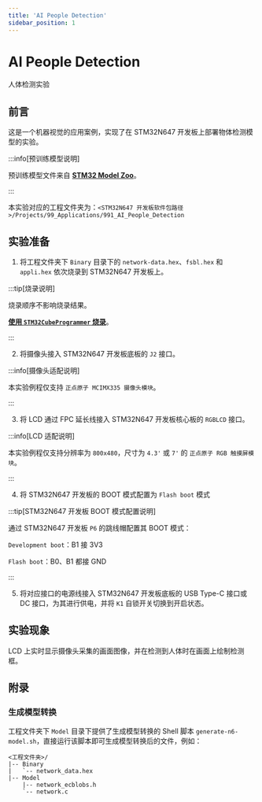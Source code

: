 ```yaml
---
title: 'AI People Detection'
sidebar_position: 1
---
```


# AI People Detection

人体检测实验

## 前言

这是一个机器视觉的应用案例，实现了在 STM32N647 开发板上部署物体检测模型的实验。

:::info[预训练模型说明]

预训练模型文件来自 [**STM32 Model Zoo**](https://github.com/STMicroelectronics/stm32ai-modelzoo/tree/v3.0.0/object_detection/tiny_yolo_v2/ST_pretrainedmodel_custom_dataset/st_person/tiny_yolo_v2_224)。

:::

本实验对应的工程文件夹为：`<STM32N647 开发板软件包路径>/Projects/99_Applications/991_AI_People_Detection`

## 实验准备

1. 将工程文件夹下 `Binary` 目录下的 `network-data.hex`、`fsbl.hex` 和 `appli.hex` 依次烧录到 STM32N647 开发板上。

:::tip[烧录说明]

烧录顺序不影响烧录结果。

[**使用 `STM32CubeProgrammer` 烧录**](../start-guide/start-development/step-by-step.md#step-3-使用-stm32cubeprogrammer-烧录)。

:::

2. 将摄像头接入 STM32N647 开发板底板的 `J2` 接口。

:::info[摄像头适配说明]

本实验例程仅支持 `正点原子 MCIMX335 摄像头模块`。

:::

3. 将 LCD 通过 FPC 延长线接入 STM32N647 开发板核心板的 `RGBLCD` 接口。

:::info[LCD 适配说明]

本实验例程仅支持分辨率为 `800x480`，尺寸为 `4.3'` 或 `7'` 的 `正点原子 RGB 触摸屏模块`。

:::

4. 将 STM32N647 开发板的 BOOT 模式配置为 `Flash boot` 模式

:::tip[STM32N647 开发板 BOOT 模式配置说明]

通过 STM32N647 开发板 `P6` 的跳线帽配置其 BOOT 模式：

`Development boot`：B1 接 3V3

`Flash boot`：B0、B1 都接 GND

:::

5. 将对应接口的电源线接入 STM32N647 开发板底板的 USB Type-C 接口或 DC 接口，为其进行供电，并将 `K1` 自锁开关切换到开启状态。

## 实验现象

LCD 上实时显示摄像头采集的画面图像，并在检测到人体时在画面上绘制检测框。

## 附录

### 生成模型转换

工程文件夹下 `Model` 目录下提供了生成模型转换的 Shell 脚本 `generate-n6-model.sh`，直接运行该脚本即可生成模型转换后的文件，例如：

```shell
<工程文件夹>/
|-- Binary
|   `-- network_data.hex
|-- Model
    |-- network_ecblobs.h
    `-- network.c
```